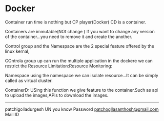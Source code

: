 # Docker

Container run time is nothing but CP player(Docker) CD is a container.

Containers are immutable(NOt change ) If you want to change any version of the container...you need to remove it and create the another.

Control group and the Namespace are the 2 special feature offered by the linux kernal,

COntrola group up can run the multiple application in the dockere we can restrict the Resource Limitation:Resource Monitoring:

Namespace using the namespace we can isolate resource...It can be simply called as virtual cluster.


ContainerD:
USing this function we give feature to the container.Such as api to upload the images,APIs to download the images.
_____________________________________
patchigolladurgesh UN
you know  Password
patchogllasanthosh@gmail.com Mail ID
